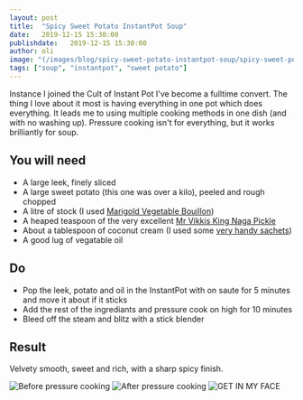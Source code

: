 ```yaml
---
layout: post
title:  "Spicy Sweet Potato InstantPot Soup"
date:   2019-12-15 15:30:00
publishdate:   2019-12-15 15:30:00
author: oli
image: "(/images/blog/spicy-sweet-potato-instantpot-soup/spicy-sweet-potato-instantpot-soup-3.jpg"
tags: ["soup", "instantpot", "sweet potato"]
---
```


Instance I joined the Cult of Instant Pot I've become a fulltime convert.  The thing I love about it most is having everything in one pot which does everything.  It leads me to using multiple cooking methods in one dish (and with no washing up).  Pressure cooking isn't for everything, but it works brilliantly for soup.

## You will need

* A large leek, finely sliced
* A large sweet potato (this one was over a kilo), peeled and rough chopped
* A litre of stock (I used [Marigold Vegetable Bouillon](https://amzn.to/2PnyBc7))
* A heaped teaspoon of the very excellent [Mr Vikkis King Naga Pickle](https://www.mrvikkis.co.uk/product/king-naga/)
* About a tablespoon of coconut cream (I used some [very handy sachets](https://amzn.to/2rEPNRG))
* A good lug of vegatable oil


## Do

* Pop the leek, potato and oil in the InstantPot with on saute for 5 minutes and move it about if it sticks
* Add the rest of the ingrediants and pressure cook on high for 10 minutes
* Bleed off the steam and blitz with a stick blender

## Result

Velvety smooth, sweet and rich, with a sharp spicy finish.

![Before pressure cooking](/images/blog/spicy-sweet-potato-instantpot-soup/spicy-sweet-potato-instantpot-soup-1.jpg)
![After pressure cooking](/images/blog/spicy-sweet-potato-instantpot-soup/spicy-sweet-potato-instantpot-soup-2.jpg)
![GET IN MY FACE](/images/blog/spicy-sweet-potato-instantpot-soup/spicy-sweet-potato-instantpot-soup-3.jpg)
